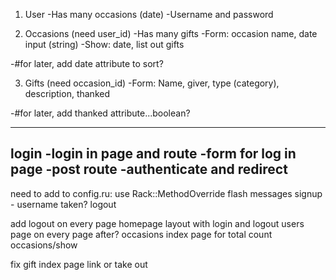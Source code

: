 
1. User
  -Has many occasions (date)
  -Username and password

2. Occasions (need user_id)
  -Has many gifts
  -Form: occasion name, date input (string)
  -Show: date, list out gifts

  -#for later, add date attribute to sort?

3. Gifts (need occasion_id)
  -Form: Name, giver,  type (category), description, thanked

  -#for later, add thanked attribute...boolean?

-------
login
  -login in page and route
  -form for log in page
  -post route
  -authenticate and redirect
-------

need to add to config.ru:  use Rack::MethodOverride
flash messages
signup - username taken?
logout


add logout on every page
homepage layout with login and logout
users page on every page after?
occasions index page for total count occasions/show

fix gift index page link or take out
